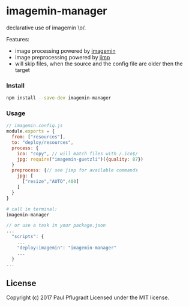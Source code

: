 # imagemin-manager

declarative use of imagemin \o/.

Features:
  - image processing powered by [imagemin](https://github.com/imagemin/imagemin)
  - image preprocessing powered by [jimp](https://github.com/oliver-moran/jimp)
  - will skip files, when the source and the config file are older then the target

### Install

```sh
npm install --save-dev imagemin-manager
```

### Usage

```js
// imagemin.config.js
module.exports = { 
  from: ["resources"],
  to: "deploy/resources",
  process: {
    ico: "copy", // will match files with /.ico$/
    jpg: require("imagemin-guetzli")({quality: 87})
  }
  preprocess: {// see jimp for available commands
    jpg: [
      ["resize","AUTO",400]
    ]
  }
}
```
```sh
# call in terminal:
imagemin-manager
```
```js
// or use a task in your package.json
...
  "scripts": {
    ...
    "deploy:imagemin": "imagemin-manager"
    ...
  }
...
```
## License
Copyright (c) 2017 Paul Pflugradt
Licensed under the MIT license.
